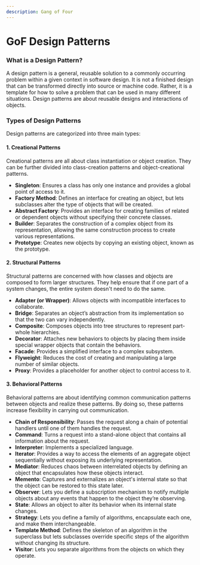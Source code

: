 ```yaml
---
description: Gang of Four
---
```


# GoF Design Patterns

### What is a Design Pattern?

A design pattern is a general, reusable solution to a commonly occurring problem within a given context in software design. It is not a finished design that can be transformed directly into source or machine code. Rather, it is a template for how to solve a problem that can be used in many different situations. Design patterns are about reusable designs and interactions of objects.

### Types of Design Patterns

Design patterns are categorized into three main types:

#### 1. Creational Patterns

Creational patterns are all about class instantiation or object creation. They can be further divided into class-creation patterns and object-creational patterns.

* **Singleton**: Ensures a class has only one instance and provides a global point of access to it.
* **Factory Method**: Defines an interface for creating an object, but lets subclasses alter the type of objects that will be created.
* **Abstract Factory**: Provides an interface for creating families of related or dependent objects without specifying their concrete classes.
* **Builder**: Separates the construction of a complex object from its representation, allowing the same construction process to create various representations.
* **Prototype**: Creates new objects by copying an existing object, known as the prototype.

#### 2. Structural Patterns

Structural patterns are concerned with how classes and objects are composed to form larger structures. They help ensure that if one part of a system changes, the entire system doesn't need to do the same.

* **Adapter (or Wrapper)**: Allows objects with incompatible interfaces to collaborate.
* **Bridge**: Separates an object’s abstraction from its implementation so that the two can vary independently.
* **Composite**: Composes objects into tree structures to represent part-whole hierarchies.
* **Decorator**: Attaches new behaviors to objects by placing them inside special wrapper objects that contain the behaviors.
* **Facade**: Provides a simplified interface to a complex subsystem.
* **Flyweight**: Reduces the cost of creating and manipulating a large number of similar objects.
* **Proxy**: Provides a placeholder for another object to control access to it.

#### 3. Behavioral Patterns

Behavioral patterns are about identifying common communication patterns between objects and realize these patterns. By doing so, these patterns increase flexibility in carrying out communication.

* **Chain of Responsibility**: Passes the request along a chain of potential handlers until one of them handles the request.
* **Command**: Turns a request into a stand-alone object that contains all information about the request.
* **Interpreter**: Implements a specialized language.
* **Iterator**: Provides a way to access the elements of an aggregate object sequentially without exposing its underlying representation.
* **Mediator**: Reduces chaos between interrelated objects by defining an object that encapsulates how these objects interact.
* **Memento**: Captures and externalizes an object's internal state so that the object can be restored to this state later.
* **Observer**: Lets you define a subscription mechanism to notify multiple objects about any events that happen to the object they’re observing.
* **State**: Allows an object to alter its behavior when its internal state changes.
* **Strategy**: Lets you define a family of algorithms, encapsulate each one, and make them interchangeable.
* **Template Method**: Defines the skeleton of an algorithm in the superclass but lets subclasses override specific steps of the algorithm without changing its structure.
* **Visitor**: Lets you separate algorithms from the objects on which they operate.

